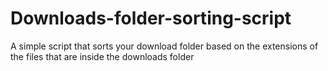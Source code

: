 # Downloads-folder-sorting-script
A simple script that sorts your download folder based on the extensions of the files that are inside the downloads folder
